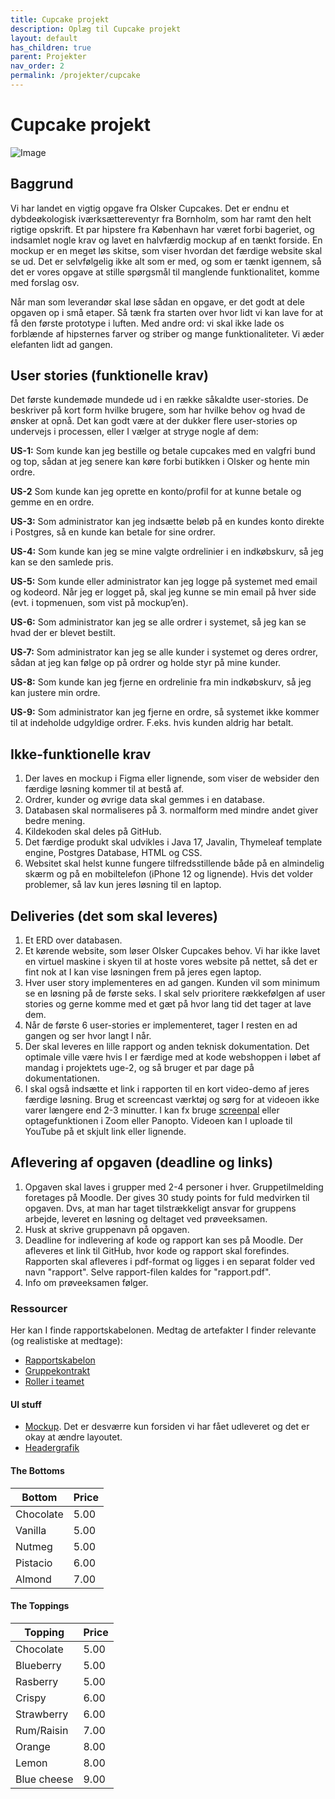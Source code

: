```yaml
---
title: Cupcake projekt
description: Oplæg til Cupcake projekt
layout: default
has_children: true
parent: Projekter
nav_order: 2
permalink: /projekter/cupcake
---
```


# Cupcake projekt

![Image](https://i.imgur.com/iGlmYeK.png)

## Baggrund

Vi har landet en vigtig opgave fra Olsker Cupcakes. Det er endnu et dybdeøkologisk iværksættereventyr fra Bornholm, som har ramt den helt rigtige opskrift. Et par hipstere fra København har været forbi bageriet, og indsamlet nogle krav og lavet en halvfærdig mockup af en tænkt forside. En mockup er en meget løs skitse, som viser hvordan det færdige website skal se ud. Det er selvfølgelig ikke alt som er med, og som er tænkt igennem, så det er vores opgave at stille spørgsmål til manglende funktionalitet, komme med forslag osv.

Når man som leverandør skal løse sådan en opgave, er det godt at dele opgaven op i små etaper. Så tænk fra starten over hvor lidt vi kan lave for at få den første prototype i luften. Med andre ord: vi skal ikke lade os forblænde af hipsternes farver og striber og mange funktionaliteter. Vi æder elefanten lidt ad gangen.

## User stories (funktionelle krav)

Det første kundemøde mundede ud i en række såkaldte user-stories. De beskriver på kort form hvilke brugere, som har hvilke behov og hvad de ønsker at opnå. Det kan godt være at der dukker flere user-stories op undervejs i processen, eller I vælger at stryge nogle af dem:

**US-1:** Som kunde kan jeg bestille og betale cupcakes med en valgfri bund og top, sådan at jeg senere kan køre forbi butikken i Olsker og hente min ordre.

**US-2** Som kunde kan jeg oprette en konto/profil for at kunne betale og gemme en en ordre.

**US-3:** Som administrator kan jeg indsætte beløb på en kundes konto direkte i Postgres, så en kunde kan betale for sine ordrer.

**US-4:** Som kunde kan jeg se mine valgte ordrelinier i en indkøbskurv, så jeg kan se den samlede pris.

**US-5:** Som kunde eller administrator kan jeg logge på systemet med email og kodeord. Når jeg er logget på, skal jeg kunne se min email på hver side (evt. i topmenuen, som vist på mockup’en).

**US-6:** Som administrator kan jeg se alle ordrer i systemet, så jeg kan se hvad der er blevet bestilt.

**US-7:** Som administrator kan jeg se alle kunder i systemet og deres ordrer, sådan at jeg kan følge op på ordrer og holde styr på mine kunder.

**US-8:** Som kunde kan jeg fjerne en ordrelinie fra min indkøbskurv, så jeg kan justere min ordre.

**US-9:** Som administrator kan jeg fjerne en ordre, så systemet ikke kommer til at indeholde udgyldige ordrer. F.eks. hvis kunden aldrig har betalt.

## Ikke-funktionelle krav

1. Der laves en mockup i Figma eller lignende, som viser de websider den færdige løsning kommer til at bestå af.
2. Ordrer, kunder og øvrige data skal gemmes i en database.
3. Databasen skal normaliseres på 3. normalform med mindre andet giver bedre mening.
4. Kildekoden skal deles på GitHub.
5. Det færdige produkt skal udvikles i Java 17, Javalin, Thymeleaf template engine, Postgres Database, HTML og CSS.
6. Websitet skal helst kunne fungere tilfredsstillende både på en almindelig skærm og på en mobiltelefon (iPhone 12 og lignende). Hvis det volder problemer, så lav kun jeres løsning til en laptop.

## Deliveries (det som skal leveres)

1. Et ERD over databasen.
2. Et kørende website, som løser Olsker Cupcakes behov. Vi har ikke lavet en virtuel maskine i skyen til at hoste vores website på nettet, så det er fint nok at I kan vise løsningen frem på jeres egen laptop.
3. Hver user story implementeres en ad gangen. Kunden vil som minimum se en løsning på de første seks. I skal selv prioritere rækkefølgen af user stories og gerne komme med et gæt på hvor lang tid det tager at lave dem.
4. Når de første 6 user-stories er implementeret, tager I resten en ad gangen og ser hvor langt I når.
5. Der skal leveres en lille rapport og anden teknisk dokumentation. Det optimale ville være hvis I er færdige med at kode webshoppen i løbet af mandag i projektets uge-2, og så bruger et par dage på dokumentationen. 
6. I skal også indsætte et link i rapporten til en kort video-demo af jeres færdige løsning. Brug et screencast værktøj og sørg for at videoen ikke varer længere end 2-3 minutter. I kan fx bruge [screenpal](https://screenpal.com/screen-recorder) eller optagefunktionen i Zoom eller Panopto. Videoen kan I uploade til YouTube på et skjult link eller lignende.

## Aflevering af opgaven (deadline og links)

1. Opgaven skal laves i grupper med 2-4 personer i hver. Gruppetilmelding foretages på Moodle. Der gives 30 study points for fuld medvirken til opgaven. Dvs, at man har taget tilstrækkeligt ansvar for gruppens arbejde, leveret en løsning og deltaget ved prøveeksamen.
2. Husk at skrive gruppenavn på opgaven.
3. Deadline for indlevering af kode og rapport kan ses på Moodle. Der afleveres et link til GitHub, hvor kode og rapport skal forefindes. Rapporten skal afleveres i pdf-format og ligges i en separat folder ved navn "rapport". Selve rapport-filen kaldes for "rapport.pdf".
4. Info om prøveeksamen følger.

### Ressourcer

Her kan I finde rapportskabelonen. Medtag de artefakter I finder relevante (og realistiske at medtage):

- [Rapportskabelon](./rapportskabelon.md)
- [Gruppekontrakt](../../teamwork/gruppekontrakt.docx)
- [Roller i teamet](./teamwork.md)

#### UI stuff

- [Mockup](./docs/cupcake_mock.png). Det er desværre kun forsiden vi har fået udleveret og det er okay at ændre layoutet.
- [Headergrafik](./docs/cupcakelogo.png)

#### The Bottoms

| Bottom    | Price |
|-----------|-------|
| Chocolate | 5.00  |
| Vanilla   | 5.00  |
| Nutmeg    | 5.00  |
| Pistacio  | 6.00  |
| Almond    | 7.00  |

#### The Toppings

| Topping     | Price |
|-------------|-------|
| Chocolate   | 5.00  |
| Blueberry   | 5.00  |
| Rasberry    | 5.00  |
| Crispy      | 6.00  |
| Strawberry  | 6.00  |
| Rum/Raisin  | 7.00  |
| Orange      | 8.00  |
| Lemon       | 8.00  |
| Blue cheese | 9.00  |
